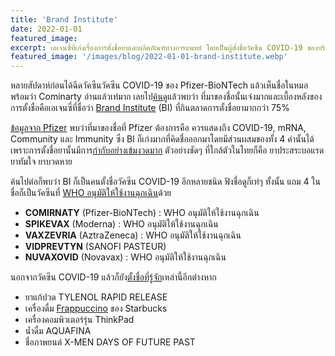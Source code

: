 ```yaml
---
title: 'Brand Institute'
date: 2022-01-01
featured_image: 
excerpt: เอเจนซี่ที่เก่งเรื่องการตั้งชื่อยาและผลิตภัณฑ์ทางการแพทย์ โดยเป็นผู้ตั้งชื่อวัคซีน COVID-19 ของบริษัทต่างๆ ให้ถึง 5 บริษัท
featured_image: '/images/blog/2022-01-01-brand-institute.webp'
---
```


หลายสัปดาห์ก่อนได้ฉีดวัคซีนวัคซีน COVID-19 ของ Pfizer-BioNTech แล้วเห็นชื่อในหมอพร้อมว่า Cominarty อ่านแล้วเท่มาก เลยไป[ค้นดู][1]แล้วพบว่า ที่มาของชื่อนั้นเจ๋งมากและเบื้องหลังของการตั้งชื่อคือเอเจนซี่ที่ชื่อว่า [Brand Institute][2] (BI) ที่กินตลาดการตั้งชื่อยามากกว่า 75%

[ข้อมูลจาก Pfizer][3] พบว่าที่มาของชื่อที่ Pfizer ต้องการคือ ควรแสดงถึง COVID-19, mRNA, Community และ Immunity ซึ่ง BI ก็เก่งมากที่คิดชื่อออกมาโดยมีส่วนผสมของทั้ง 4 คำนั้นได้ เพราะการตั้งชื่อยานั้นมีการ[กำกับอย่างเข้มงวดมาก][5] ตัวอย่างชัดๆ ที่ใกล้ตัวในไทยก็คือ ยาประสระบอแรด ยาทัมใจ ยาบวดหาย

ค้นไปต่อก็พบว่า BI ก็เป็นคนตั้งชื่อวัคซีน COVID-19 อีกหลายชนิด ฟังชื่อดูก็เท่ๆ ทั้งนั้น แถม 4 ในชื่อก็เป็นวัคซีนที่ [WHO อนุมัติให้ใช้งานฉุกเฉิน][4]ด้วย

- **COMIRNATY** (Pfizer-BioNTech) : WHO อนุมัติให้ใช้งานฉุกเฉิน
- **SPIKEVAX** (Moderna) : WHO อนุมัติให้ใช้งานฉุกเฉิน
- **VAXZEVRIA** (AztraZeneca) : WHO อนุมัติให้ใช้งานฉุกเฉิน
- **VIDPREVTYN** (SANOFI PASTEUR)
- **NUVAXOVID** (Novavax) : WHO อนุมัติให้ใช้งานฉุกเฉิน

นอกจากวัคซีน COVID-19 แล้วก็ยัง[ตั้งชื่อที่รู้จัก][7]เหล่านี้อีกต่างหาก

- ยาแก้ปวด TYLENOL RAPID RELEASE
- เครื่องดื่ม [Frappuccino][6] ของ Starbucks
- เครื่องคอมพิวเตอร์รุ่น ThinkPad
- น้ำดื่ม AQUAFINA
- ชื่อภาพยนต์ X-MEN DAYS OF FUTURE PAST

[1]: https://www.npr.org/2021/08/24/1030538074/pfizer-biontech-vaccine-comirnaty-name-pronounce
[2]: https://www.brandinstitute.com
[3]: https://www.pfizer.com/news/press-release/press-release-detail/pfizer-and-biontech-receive-authorization-european-union
[4]: https://extranet.who.int/pqweb/vaccines/vaccinescovid-19-vaccine-eul-issued
[5]: https://edition.cnn.com/2016/11/25/health/art-of-drug-naming/index.html
[6]: https://www.starbucks.com/menu/drinks/frappuccino-blended-beverages
[7]: https://www.brandinstitute.com/healthcare/inc/html/1.html